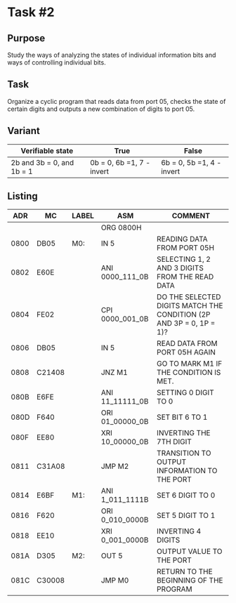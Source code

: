 # Task #2

## Purpose
Study the ways of analyzing the states of individual information bits and ways of controlling individual bits.

## Task
Organize a cyclic program that reads data from port 05, checks the state of certain digits and outputs a new combination of digits to port 05.

## Variant
| Verifiable state | True | False |
|------------------|------------------|----------------------|
| 2b and 3b = 0, and 1b = 1 | 0b = 0, 6b =1, 7 - invert | 6b = 0, 5b =1, 4 - invert |

## Listing
| ADR | MC | LABEL | ASM | COMMENT |
|------|----|-------|-------------|-|
|      |        |     | ORG 0800H       |  |
| 0800 |   DB05 | M0: | IN 5            | READING DATA FROM PORT 05H |
| 0802 |   E60E |     | ANI 0000_111_0B | SELECTING 1, 2 AND 3 DIGITS FROM THE READ DATA |
| 0804 |   FE02 |     | CPI 0000_001_0B | DO THE SELECTED DIGITS MATCH THE CONDITION (2P AND 3P = 0, 1P = 1)? |
| 0806 |   DB05 |     | IN 5            | READ DATA FROM PORT 05H AGAIN |
| 0808 | C21408 |     | JNZ M1          | GO TO MARK M1 IF THE CONDITION IS MET. |
| 080B |   E6FE |     | ANI 11_11111_0B | SETTING 0 DIGIT TO 0 |
| 080D |   F640 |     | ORI 01_00000_0B | SET BIT 6 TO 1 |
| 080F |   EE80 |     | XRI 10_00000_0B | INVERTING THE 7TH DIGIT |
| 0811 | C31A08 |     | JMP M2          | TRANSITION TO OUTPUT INFORMATION TO THE PORT |
| 0814 |   E6BF | M1: | ANI 1_011_1111B | SET 6 DIGIT TO 0 |
| 0816 |   F620 |     | ORI 0_010_0000B | SET 5 DIGIT TO 1 |
| 0818 |   EE10 |     | XRI 0_001_0000B | INVERTING 4 DIGITS |
| 081A |   D305 | M2: | OUT 5           | OUTPUT VALUE TO THE PORT |
| 081C | C30008 |     | JMP M0          | RETURN TO THE BEGINNING OF THE PROGRAM |
